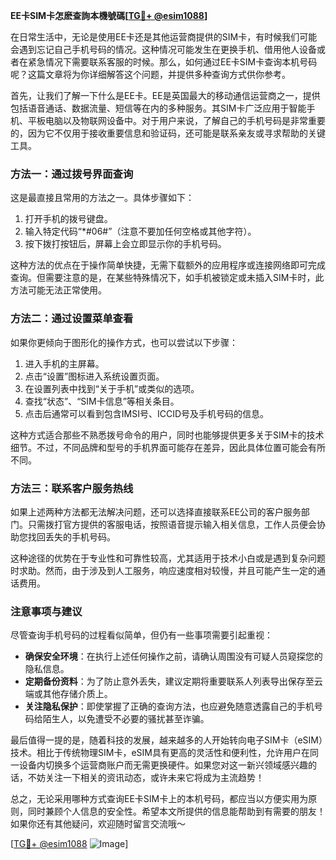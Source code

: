 **EE卡SIM卡怎麽查詢本機號碼[[TG💪+ @esim1088](https://t.me/s/esim1088)]**

在日常生活中，无论是使用EE卡还是其他运营商提供的SIM卡，有时候我们可能会遇到忘记自己手机号码的情况。这种情况可能发生在更换手机、借用他人设备或者在紧急情况下需要联系客服的时候。那么，如何通过EE卡SIM卡查询本机号码呢？这篇文章将为你详细解答这个问题，并提供多种查询方式供你参考。

首先，让我们了解一下什么是EE卡。EE是英国最大的移动通信运营商之一，提供包括语音通话、数据流量、短信等在内的多种服务。其SIM卡广泛应用于智能手机、平板电脑以及物联网设备中。对于用户来说，了解自己的手机号码是非常重要的，因为它不仅用于接收重要信息和验证码，还可能是联系亲友或寻求帮助的关键工具。

### 方法一：通过拨号界面查询

这是最直接且常用的方法之一。具体步骤如下：

1. 打开手机的拨号键盘。
2. 输入特定代码“*#06#”（注意不要加任何空格或其他字符）。
3. 按下拨打按钮后，屏幕上会立即显示你的手机号码。

这种方法的优点在于操作简单快捷，无需下载额外的应用程序或连接网络即可完成查询。但需要注意的是，在某些特殊情况下，如手机被锁定或未插入SIM卡时，此方法可能无法正常使用。

### 方法二：通过设置菜单查看

如果你更倾向于图形化的操作方式，也可以尝试以下步骤：

1. 进入手机的主屏幕。
2. 点击“设置”图标进入系统设置页面。
3. 在设置列表中找到“关于手机”或类似的选项。
4. 查找“状态”、“SIM卡信息”等相关条目。
5. 点击后通常可以看到包含IMSI号、ICCID号及手机号码的信息。

这种方式适合那些不熟悉拨号命令的用户，同时也能够提供更多关于SIM卡的技术细节。不过，不同品牌和型号的手机界面可能存在差异，因此具体位置可能会有所不同。

### 方法三：联系客户服务热线

如果上述两种方法都无法解决问题，还可以选择直接联系EE公司的客户服务部门。只需拨打官方提供的客服电话，按照语音提示输入相关信息，工作人员便会协助您找回丢失的手机号码。

这种途径的优势在于专业性和可靠性较高，尤其适用于技术小白或是遇到复杂问题时求助。然而，由于涉及到人工服务，响应速度相对较慢，并且可能产生一定的通话费用。

### 注意事项与建议

尽管查询手机号码的过程看似简单，但仍有一些事项需要引起重视：

- **确保安全环境**：在执行上述任何操作之前，请确认周围没有可疑人员窥探您的隐私信息。
- **定期备份资料**：为了防止意外丢失，建议定期将重要联系人列表导出保存至云端或其他存储介质上。
- **关注隐私保护**：即使掌握了正确的查询方法，也应避免随意透露自己的手机号码给陌生人，以免遭受不必要的骚扰甚至诈骗。

最后值得一提的是，随着科技的发展，越来越多的人开始转向电子SIM卡（eSIM）技术。相比于传统物理SIM卡，eSIM具有更高的灵活性和便利性，允许用户在同一设备内切换多个运营商账户而无需更换硬件。如果您对这一新兴领域感兴趣的话，不妨关注一下相关的资讯动态，或许未来它将成为主流趋势！

总之，无论采用哪种方式查询EE卡SIM卡上的本机号码，都应当以方便实用为原则，同时兼顾个人信息的安全性。希望本文所提供的信息能帮助到有需要的朋友！如果你还有其他疑问，欢迎随时留言交流哦～

[[TG💪+ @esim1088](https://t.me/s/esim1088) ![Image](https://i.postimg.cc/4NQfJmqS/Snipaste-2025-05-13-00-14-12.png)]